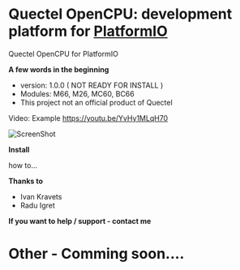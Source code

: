 # Quectel OpenCPU: development platform for [PlatformIO](http://platformio.org)
Quectel OpenCPU for PlatformIO


**A few words in the beginning**
* version: 1.0.0 ( NOT READY FOR INSTALL )
* Modules: M66, M26, MC60, BC66
* This project not an official product of Quectel

Video: Example 
https://youtu.be/YvHy1MLqH70

![ScreenShot](https://raw.githubusercontent.com/Wiz-IO/platform-opencpu/master/screenshot.png) 


**Install**

how to...


**Thanks to**

* Ivan Kravets
* Radu Igret


**If you want to help / support - contact me**

# Other - Comming soon....